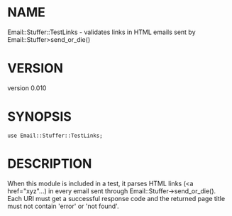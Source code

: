 # NAME

Email::Stuffer::TestLinks - validates links in HTML emails sent by Email::Stuffer>send_or_die()

# VERSION

version 0.010

# SYNOPSIS

    use Email::Stuffer::TestLinks;

# DESCRIPTION

When this module is included in a test, it parses HTML links (<a href="xyz"...) in every email sent through 
Email::Stuffer->send_or_die(). Each URI must get a successful response code and the returned page title must 
not contain 'error' or 'not found'.